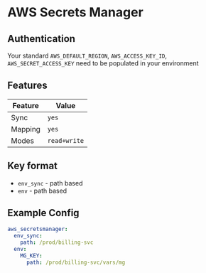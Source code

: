 # AWS Secrets Manager

## Authentication

Your standard `AWS_DEFAULT_REGION`, `AWS_ACCESS_KEY_ID`, `AWS_SECRET_ACCESS_KEY` need to be populated in your environment

## Features

| Feature | Value |
| --- | --- |
| Sync | `yes` |
| Mapping | `yes` |
| Modes | `read+write` |


## Key format
  - `env_sync` - path based
  - `env` - path based

## Example Config

```yaml
aws_secretsmanager:
  env_sync:
    path: /prod/billing-svc
  env:
    MG_KEY:
      path: /prod/billing-svc/vars/mg
```